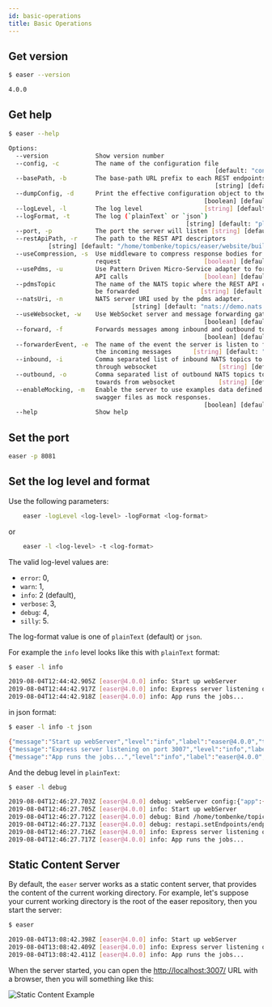 ```yaml
---
id: basic-operations
title: Basic Operations
---
```


## Get version

```bash
$ easer --version

4.0.0
```


## Get help

```bash
$ easer --help

Options:
  --version             Show version number                            [boolean]
  --config, -c          The name of the configuration file
                                                         [default: "config.yml"]
  --basePath, -b        The base-path URL prefix to each REST endpoints
                                                         [string] [default: "/"]
  --dumpConfig, -d      Print the effective configuration object to the console
                                                      [boolean] [default: false]
  --logLevel, -l        The log level                 [string] [default: "info"]
  --logFormat, -t       The log (`plainText` or `json`)
                                                 [string] [default: "plainText"]
  --port, -p            The port the server will listen [string] [default: 3007]
  --restApiPath, -r     The path to the REST API descriptors
           [string] [default: "/home/tombenke/topics/easer/website/build/easer"]
  --useCompression, -s  Use middleware to compress response bodies for all
                        request                       [boolean] [default: false]
  --usePdms, -u         Use Pattern Driven Micro-Service adapter to forward REST
                        API calls                     [boolean] [default: false]
  --pdmsTopic           The name of the NATS topic where the REST API calls will
                        be forwarded                 [string] [default: "easer"]
  --natsUri, -n         NATS server URI used by the pdms adapter.
                                  [string] [default: "nats://demo.nats.io:4222"]
  --useWebsocket, -w    Use WebSocket server and message forwarding gateway
                                                      [boolean] [default: false]
  --forward, -f         Forwards messages among inbound and outbound topics
                                                      [boolean] [default: false]
  --forwarderEvent, -e  The name of the event the server is listen to forward
                        the incoming messages      [string] [default: "message"]
  --inbound, -i         Comma separated list of inbound NATS topics to forward
                        through websocket                 [string] [default: ""]
  --outbound, -o        Comma separated list of outbound NATS topics to forward
                        towards from websocket            [string] [default: ""]
  --enableMocking, -m   Enable the server to use examples data defined in
                        swagger files as mock responses.
                                                      [boolean] [default: false]
  --help                Show help                                      [boolean]
```

## Set the port

```bash
easer -p 8081
```

## Set the log level and format

Use the following parameters:

```bash
    easer -logLevel <log-level> -logFormat <log-format>
```

or

```bash
    easer -l <log-level> -t <log-format>
```

The valid log-level values are:
- `error`: 0,
- `warn`: 1,
- `info`: 2 (default),
- `verbose`: 3,
- `debug`: 4,
- `silly`: 5.

The log-format value is one of `plainText` (default) or `json`.

For example the `info` level looks like this with `plainText` format:

```bash
$ easer -l info

2019-08-04T12:44:42.905Z [easer@4.0.0] info: Start up webServer
2019-08-04T12:44:42.917Z [easer@4.0.0] info: Express server listening on port 3007
2019-08-04T12:44:42.918Z [easer@4.0.0] info: App runs the jobs...
```

in json format:

```bash
$ easer -l info -t json

{"message":"Start up webServer","level":"info","label":"easer@4.0.0","timestamp":"2019-08-04T12:45:28.789Z"}
{"message":"Express server listening on port 3007","level":"info","label":"easer@4.0.0","timestamp":"2019-08-04T12:45:28.801Z"}
{"message":"App runs the jobs...","level":"info","label":"easer@4.0.0","timestamp":"2019-08-04T12:45:28.802Z"}
```

And the debug level in `plainText`:

```bash
$ easer -l debug

2019-08-04T12:46:27.703Z [easer@4.0.0] debug: webServer config:{"app":{"name":"easer","version":"4.0.0"},"NODE_ENV":"development","webServer":{"logBlackList":[],"port":3007,"useCompression":false,"useResponseTime":false,"usePdms":false,"pdmsTopic":"easer","middlewares":{"preRouting":[],"postRouting":[]},"restApiPath":{"swagger":"2.0","info":{"title":"An API that provides the current directory as static content","version":"1.0"},"paths":{"/":{"get":{"x-static":{"contentPath":"/home/tombenke/topics/easer-tutorial","config":{"dotfiles":"allow","index":true}},"responses":{"200":{"description":"OK"}}}}}},"staticContentBasePath":"/home/tombenke/topics/easer-tutorial","ignoreApiOperationIds":true,"enableMocking":false,"basePath":"/","oasConfig":{"parse":{"yaml":{"allowEmpty":false},"resolve":{"file":true}}}},"pdms":{"natsUri":"nats://demo.nats.io:4222","timeout":2000},"wsServer":{"forwarderEvent":"message","forwardTopics":false},"wsPdmsGw":{"topics":{"inbound":[],"outbound":[]}},"configFileName":"config.yml","useWebsocket":false,"logger":{"level":"debug","transports":{"console":{"format":"plainText"}}},"installDir":"/home/tombenke/topics/easer-tutorial","dumpConfig":false}
2019-08-04T12:46:27.705Z [easer@4.0.0] info: Start up webServer
2019-08-04T12:46:27.712Z [easer@4.0.0] debug: Bind /home/tombenke/topics/easer-tutorial to / as static content service
2019-08-04T12:46:27.713Z [easer@4.0.0] debug: restapi.setEndpoints/endpointMap []
2019-08-04T12:46:27.716Z [easer@4.0.0] info: Express server listening on port 3007
2019-08-04T12:46:27.717Z [easer@4.0.0] info: App runs the jobs...
```

## Static Content Server

By default, the `easer` server works as a static content server, that provides the content of the current working directory.
For example, let's suppose your current working directory is the root of the easer repository, then you start the server:

```bash
$ easer

2019-08-04T13:08:42.398Z [easer@4.0.0] info: Start up webServer
2019-08-04T13:08:42.409Z [easer@4.0.0] info: Express server listening on port 3007
2019-08-04T13:08:42.411Z [easer@4.0.0] info: App runs the jobs...
```

When the server started, you can open the [http://localhost:3007/](http://localhost:3007/) URL with a browser, then you will something like this:

![Static Content Example](/easer/img/static-content-example.png)

